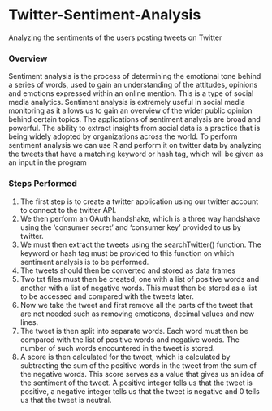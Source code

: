 # Twitter-Sentiment-Analysis
Analyzing the sentiments of the users posting tweets on Twitter

### Overview
Sentiment analysis is the process of determining the emotional tone behind a series of words, used to gain an understanding of the attitudes, opinions and emotions expressed within an online mention. This is a type of social media analytics. Sentiment analysis is extremely useful in social media monitoring as it allows us to gain an overview of the wider public opinion behind certain topics. The applications of sentiment analysis are broad and powerful. The ability to extract insights from social data is a practice that is being widely adopted by organizations across the world. To perform sentiment analysis we can use R and perform it on twitter data by analyzing the tweets that have a matching keyword or hash tag, which will be given as an input in the program

### Steps Performed
1.	The first step is to create a twitter application using our twitter account to connect to the twitter API. 
2.	We then perform an OAuth handshake, which is a three way handshake using the ‘consumer secret’ and ‘consumer key’ provided to us by twitter.
3.	We must then extract the tweets using the searchTwitter() function. The keyword or hash tag must be provided to this function on which sentiment analysis is to be performed.
4.	The tweets should then be converted and stored as data frames 
5.	Two txt files must then be created, one with a list of positive words and another with a list of negative words. This must then be stored as a list to be accessed and compared with the tweets later.
6.	Now we take the tweet and first remove all the parts of the tweet that are not needed such as removing emoticons, decimal values and new lines.
7.	The tweet is then split into separate words. Each word must then be compared with the list of positive words and negative words. The number of such words encountered in the tweet is stored.
8.	A score is then calculated for the tweet, which is calculated by subtracting the sum of the positive words in the tweet from the sum of the negative words. This score serves as a value that gives us an idea of the sentiment of the tweet. A positive integer tells us that the tweet is positive, a negative integer tells us that the tweet is negative and 0 tells us that the tweet is neutral. 

